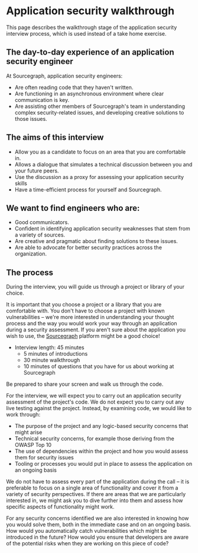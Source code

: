 # Application security walkthrough

This page describes the walkthrough stage of the application security interview
process, which is used instead of a take home exercise.

## The day-to-day experience of an application security engineer

At Sourcegraph, application security engineers:

* Are often reading code that they haven't written.
* Are functioning in an asynchronous environment where clear communication is key.
* Are assisting other members of Sourcegraph's team in understanding complex
  security-related issues, and developing creative solutions to those issues.

## The aims of this interview

* Allow you as a candidate to focus on an area that you are comfortable in.
* Allows a dialogue that simulates a technical discussion between you and your
  future peers.
* Use the discussion as a proxy for assessing your application security skills
* Have a time-efficient process for yourself and Sourcegraph.

## We want to find engineers who are:

* Good communicators.
* Confident in identifying application security weaknesses that stem from
  a variety of sources. 
* Are creative and pragmatic about finding solutions to these issues.
* Are able to advocate for better security practices across the organization.

## The process

During the interview, you will guide us through a project or library of your
choice.

It is important that you choose a project or a library that you are comfortable
with. You don't have to choose a project with known vulnerabilities – we're more
interested in understanding your thought process and the way you would work your
way through an application during a security assessment. If you aren't sure about
the application you wish to use, the [Sourcegraph](https://github.com/sourcegraph/sourcegraph)
platform might be a good choice!

* Interview length: 45 minutes
    * 5 minutes of introductions
    * 30 minute walkthrough
    * 10 minutes of questions that you have for us about working at Sourcegraph

Be prepared to share your screen and walk us through the code.

For the interview, we will expect you to carry out an application security
assessment of the project's code. We do not expect you to carry out any live
testing against the project. Instead, by examining code, we would like to work
through:

* The purpose of the project and any logic-based security concerns that might
  arise
* Technical security concerns, for example those deriving from the OWASP Top 10
* The use of dependencies within the project and how you would assess them
  for security issues
* Tooling or processes you would put in place to assess the application on an
  ongoing basis

We do not have to assess every part of the application during the call – it is
preferable to focus on a single area of functionality and cover it from a
variety of security perspectives. If there are areas that we are particularly
interested in, we might ask you to dive further into them and assess how
specific aspects of functionality might work.

For any security concerns identified we are also interested in knowing how you
would solve them, both in the immediate case and on an ongoing basis. How would
you automatically catch vulnerabilities which might be introduced in the future? 
How would you ensure that developers are aware of the potential risks when they
are working on this piece of code?
